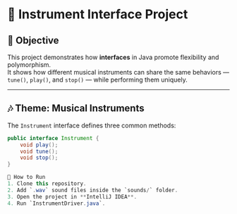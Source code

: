 # 🎼 Instrument Interface Project

## 🧩 Objective
This project demonstrates how **interfaces** in Java promote flexibility and polymorphism.  
It shows how different musical instruments can share the same behaviors — `tune()`, `play()`, and `stop()` — while performing them uniquely.

---

## 🎶 Theme: Musical Instruments
The `Instrument` interface defines three common methods:
```java
public interface Instrument {
    void play();
    void tune();
    void stop();
}

🚀 How to Run
1. Clone this repository.
2. Add `.wav` sound files inside the `sounds/` folder.
3. Open the project in **IntelliJ IDEA**.
4. Run `InstrumentDriver.java`.